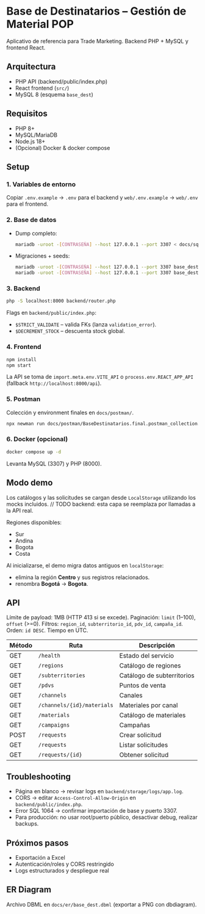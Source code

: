 # Base de Destinatarios – Gestión de Material POP

Aplicativo de referencia para Trade Marketing. Backend PHP + MySQL y frontend React.

## Arquitectura
- PHP API (backend/public/index.php)
- React frontend (`src/`)
- MySQL 8 (esquema `base_dest`)

## Requisitos
- PHP 8+
- MySQL/MariaDB
- Node.js 18+
- (Opcional) Docker & docker compose

## Setup
### 1. Variables de entorno
Copiar `.env.example` → `.env` para el backend y `web/.env.example` → `web/.env` para el frontend.

### 2. Base de datos
- Dump completo:
  ```bash
  mariadb -uroot -[CONTRASEÑA] --host 127.0.0.1 --port 3307 < docs/sql/base_destinatarios_import_final.sql
  ```
- Migraciones + seeds:
  ```bash
  mariadb -uroot -[CONTRASEÑA] --host 127.0.0.1 --port 3307 base_dest < docs/sql/migrations/0001_init.sql
  mariadb -uroot -[CONTRASEÑA] --host 127.0.0.1 --port 3307 base_dest < docs/sql/seeds/0001_bootstrap.sql
  ```

### 3. Backend
```bash
php -S localhost:8000 backend/router.php
```
Flags en `backend/public/index.php`:
- `$STRICT_VALIDATE` – valida FKs (lanza `validation_error`).
- `$DECREMENT_STOCK` – descuenta stock global.

### 4. Frontend
```bash
npm install
npm start
```
La API se toma de `import.meta.env.VITE_API` o `process.env.REACT_APP_API` (fallback `http://localhost:8000/api`).

### 5. Postman
Colección y environment finales en `docs/postman/`.
```bash
npx newman run docs/postman/BaseDestinatarios.final.postman_collection.json -e docs/postman/BaseDestinatarios.local.final.postman_environment.json
```

### 6. Docker (opcional)
```bash
docker compose up -d
```
Levanta MySQL (3307) y PHP (8000).

## Modo demo
Los catálogos y las solicitudes se cargan desde `LocalStorage` utilizando los mocks incluidos.
// TODO backend: esta capa se reemplaza por llamadas a la API real.

Regiones disponibles:

- Sur
- Andina
- Bogota
- Costa

Al inicializarse, el demo migra datos antiguos en `localStorage`:
- elimina la región **Centro** y sus registros relacionados.
- renombra **Bogotá** → **Bogota**.

## API
Límite de payload: 1MB (HTTP 413 si se excede).
Paginación: `limit` (1–100), `offset` (>=0). Filtros: `region_id`, `subterritorio_id`, `pdv_id`, `campaña_id`. Orden: `id DESC`.
Tiempo en UTC.

| Método | Ruta | Descripción |
| ------ | ---- | ----------- |
| GET | `/health` | Estado del servicio |
| GET | `/regions` | Catálogo de regiones |
| GET | `/subterritories` | Catálogo de subterritorios |
| GET | `/pdvs` | Puntos de venta |
| GET | `/channels` | Canales |
| GET | `/channels/{id}/materials` | Materiales por canal |
| GET | `/materials` | Catálogo de materiales |
| GET | `/campaigns` | Campañas |
| POST | `/requests` | Crear solicitud |
| GET | `/requests` | Listar solicitudes |
| GET | `/requests/{id}` | Obtener solicitud |

## Troubleshooting
- Página en blanco → revisar logs en `backend/storage/logs/app.log`.
- CORS → editar `Access-Control-Allow-Origin` en `backend/public/index.php`.
- Error SQL 1064 → confirmar importación de base y puerto 3307.
- Para producción: no usar root/puerto público, desactivar debug, realizar backups.

## Próximos pasos
- Exportación a Excel
- Autenticación/roles y CORS restringido
- Logs estructurados y despliegue real

## ER Diagram
Archivo DBML en `docs/er/base_dest.dbml` (exportar a PNG con dbdiagram).

